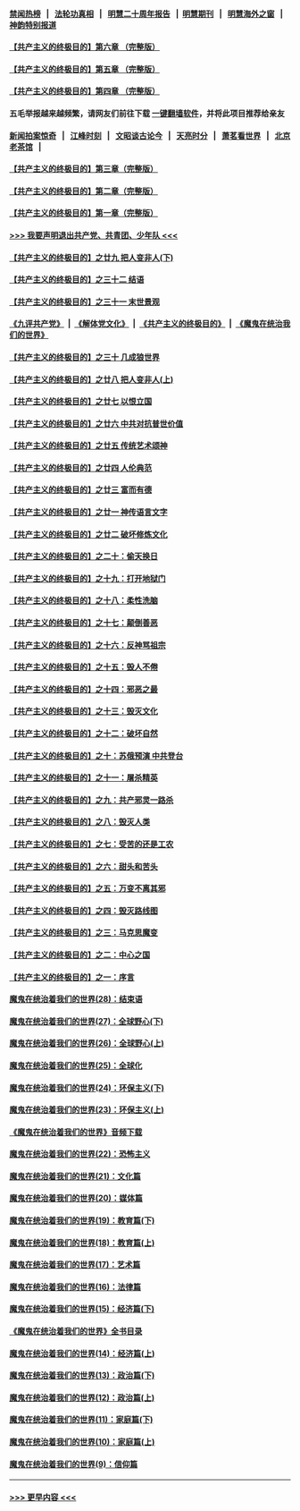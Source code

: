 #### [禁闻热榜](热点新闻.md?=0)  &nbsp;&nbsp;|&nbsp;&nbsp; [法轮功真相](https://github.com/gfw-breaker/truth/blob/master/README.md?=0) &nbsp;&nbsp;|&nbsp;&nbsp; [明慧二十周年报告](https://github.com/gfw-breaker/mh-reports/blob/master/README.md?=0) &nbsp;&nbsp;|&nbsp;&nbsp;[明慧期刊](https://github.com/gfw-breaker/mh-qikan) &nbsp;&nbsp;|&nbsp;&nbsp; [明慧海外之窗](https://github.com/gfw-breaker/mh-news/blob/master/README.md?=0) &nbsp;&nbsp;|&nbsp;&nbsp; [神韵特别报道](https://github.com/gfw-breaker/mh-news/blob/master/shenyun.md?=0)
#### [【共产主义的终极目的】第六章 （完整版）](../pages/nsc422/n11428913.md?t=03181702) 
#### [【共产主义的终极目的】第五章 （完整版）](../pages/nsc422/n11428912.md?t=03181702) 
#### [【共产主义的终极目的】第四章 （完整版）](../pages/nsc422/n11428907.md?t=03181702) 
#### 五毛举报越来越频繁，请网友们前往下载 [一键翻墙软件](https://github.com/gfw-breaker/ssr-accounts)，并将此项目推荐给亲友
#### [新闻拍案惊奇](https://github.com/gfw-breaker/banned-news/blob/master/pages/link4.md) &nbsp;&nbsp;|&nbsp;&nbsp; [江峰时刻](https://github.com/gfw-breaker/banned-news/blob/master/pages/link4.md) &nbsp;&nbsp;|&nbsp;&nbsp; [文昭谈古论今](https://github.com/gfw-breaker/banned-news/blob/master/pages/link4.md) &nbsp;&nbsp;|&nbsp;&nbsp; [天亮时分](https://github.com/gfw-breaker/banned-news/blob/master/pages/link4.md) &nbsp;&nbsp;|&nbsp;&nbsp; [萧茗看世界](https://github.com/gfw-breaker/banned-news/blob/master/pages/link4.md) &nbsp;&nbsp;|&nbsp;&nbsp; [北京老茶馆](https://github.com/gfw-breaker/banned-news/blob/master/pages/link4.md) &nbsp;&nbsp;|&nbsp;&nbsp; 
#### [【共产主义的终极目的】第三章（完整版）](../pages/nsc422/n11428848.md?t=03181702) 
#### [【共产主义的终极目的】第二章（完整版）](../pages/nsc422/n11428831.md?t=03181702) 
#### [【共产主义的终极目的】第一章（完整版）](../pages/nsc422/n11417651.md?t=03181702) 
#### [>>> 我要声明退出共产党、共青团、少年队 <<<](https://github.com/begood0513/goodnews/blob/master/quit/letter.md) 
#### [【共产主义的终极目的】之廿九 把人变非人(下)](../pages/nsc422/n11344140.md?t=03181702) 
#### [【共产主义的终极目的】之三十二 结语](../pages/nsc422/n11360535.md?t=03181702) 
#### [【共产主义的终极目的】之三十一 末世景观](../pages/nsc422/n11351129.md?t=03181702) 
#### [《九评共产党》](https://github.com/begood0513/9ping.md/blob/master/README.md) &nbsp;|&nbsp; [《解体党文化》](../../../../jtdwh.md/blob/master/README.md)  &nbsp;|&nbsp; [《共产主义的终极目的》](../../../../gczydzjmd.md/blob/master/README.md) &nbsp;|&nbsp; [《魔鬼在统治我们的世界》](../../../../mgztzwmdsj.md/blob/master/README.md) 
#### [【共产主义的终极目的】之三十 几成狼世界](../pages/nsc422/n11348280.md?t=03181702) 
#### [【共产主义的终极目的】之廿八 把人变非人(上)](../pages/nsc422/n11340492.md?t=03181702) 
#### [【共产主义的终极目的】之廿七 以恨立国](../pages/nsc422/n11336944.md?t=03181702) 
#### [【共产主义的终极目的】之廿六 中共对抗普世价值](../pages/nsc422/n11324785.md?t=03181702) 
#### [【共产主义的终极目的】之廿五 传统艺术颂神](../pages/nsc422/n11296396.md?t=03181702) 
#### [【共产主义的终极目的】之廿四 人伦典范](../pages/nsc422/n11296397.md?t=03181702) 
#### [【共产主义的终极目的】之廿三 富而有德](../pages/nsc422/n11283598.md?t=03181702) 
#### [【共产主义的终极目的】之廿一 神传语言文字](../pages/nsc422/n11263265.md?t=03181702) 
#### [【共产主义的终极目的】之廿二 破坏修炼文化](../pages/nsc422/n11245728.md?t=03181702) 
#### [【共产主义的终极目的】之二十：偷天换日](../pages/nsc422/n11238846.md?t=03181702) 
#### [【共产主义的终极目的】之十九：打开地狱门](../pages/nsc422/n11206376.md?t=03181702) 
#### [【共产主义的终极目的】之十八：柔性洗脑](../pages/nsc422/n11199994.md?t=03181702) 
#### [【共产主义的终极目的】之十七：颠倒善恶](../pages/nsc422/n11179782.md?t=03181702) 
#### [【共产主义的终极目的】之十六：反神骂祖宗](../pages/nsc422/n11166798.md?t=03181702) 
#### [【共产主义的终极目的】之十五：毁人不倦](../pages/nsc422/n11166792.md?t=03181702) 
#### [【共产主义的终极目的】之十四：邪恶之最](../pages/nsc422/n11150249.md?t=03181702) 
#### [【共产主义的终极目的】之十三：毁灭文化](../pages/nsc422/n11135227.md?t=03181702) 
#### [【共产主义的终极目的】之十二：破坏自然](../pages/nsc422/n11135214.md?t=03181702) 
#### [【共产主义的终极目的】之十：苏俄预演 中共登台](../pages/nsc422/n11118424.md?t=03181702) 
#### [【共产主义的终极目的】之十一：屠杀精英](../pages/nsc422/n11118442.md?t=03181702) 
#### [【共产主义的终极目的】之九：共产邪灵一路杀](../pages/nsc422/n11114139.md?t=03181702) 
#### [【共产主义的终极目的】之八：毁灭人类](../pages/nsc422/n11108503.md?t=03181702) 
#### [【共产主义的终极目的】之七：受苦的还是工农](../pages/nsc422/n11101809.md?t=03181702) 
#### [【共产主义的终极目的】之六：甜头和苦头](../pages/nsc422/n11096971.md?t=03181702) 
#### [【共产主义的终极目的】之五：万变不离其邪](../pages/nsc422/n11091285.md?t=03181702) 
#### [【共产主义的终极目的】之四：毁灭路线图](../pages/nsc422/n11086284.md?t=03181702) 
#### [【共产主义的终极目的】之三：马克思魔变](../pages/nsc422/n11061941.md?t=03181702) 
#### [【共产主义的终极目的】之二：中心之国](../pages/nsc422/n11047728.md?t=03181702) 
#### [【共产主义的终极目的】之一：序言](../pages/nsc422/n11086077.md?t=03181702) 
#### [魔鬼在统治着我们的世界(28)：结束语](../pages/nsc422/n10936246.md?t=03181702) 
#### [魔鬼在统治着我们的世界(27)：全球野心(下)](../pages/nsc422/n10928319.md?t=03181702) 
#### [魔鬼在统治着我们的世界(26)：全球野心(上)](../pages/nsc422/n10900318.md?t=03181702) 
#### [魔鬼在统治着我们的世界(25)：全球化](../pages/nsc422/n10788205.md?t=03181702) 
#### [魔鬼在统治着我们的世界(24)：环保主义(下)](../pages/nsc422/n10695307.md?t=03181702) 
#### [魔鬼在统治着我们的世界(23)：环保主义(上)](../pages/nsc422/n10688613.md?t=03181702) 
#### [《魔鬼在统治着我们的世界》音频下载](../pages/nsc422/n10635553.md?t=03181702) 
#### [魔鬼在统治着我们的世界(22)：恐怖主义](../pages/nsc422/n10614727.md?t=03181702) 
#### [魔鬼在统治着我们的世界(21)：文化篇](../pages/nsc422/n10597706.md?t=03181702) 
#### [魔鬼在统治着我们的世界(20)：媒体篇](../pages/nsc422/n10586579.md?t=03181702) 
#### [魔鬼在统治着我们的世界(19)：教育篇(下)](../pages/nsc422/n10564808.md?t=03181702) 
#### [魔鬼在统治着我们的世界(18)：教育篇(上)](../pages/nsc422/n10526970.md?t=03181702) 
#### [魔鬼在统治着我们的世界(17)：艺术篇](../pages/nsc422/n10499093.md?t=03181702) 
#### [魔鬼在统治着我们的世界(16)：法律篇](../pages/nsc422/n10485969.md?t=03181702) 
#### [魔鬼在统治着我们的世界(15)：经济篇(下)](../pages/nsc422/n10469975.md?t=03181702) 
#### [《魔鬼在统治着我们的世界》全书目录](../pages/nsc422/n10464261.md?t=03181702) 
#### [魔鬼在统治着我们的世界(14)：经济篇(上)](../pages/nsc422/n10457370.md?t=03181702) 
#### [魔鬼在统治着我们的世界(13)：政治篇(下)](../pages/nsc422/n10448270.md?t=03181702) 
#### [魔鬼在统治着我们的世界(12)：政治篇(上)](../pages/nsc422/n10444576.md?t=03181702) 
#### [魔鬼在统治着我们的世界(11)：家庭篇(下)](../pages/nsc422/n10440961.md?t=03181702) 
#### [魔鬼在统治着我们的世界(10)：家庭篇(上)](../pages/nsc422/n10435448.md?t=03181702) 
#### [魔鬼在统治着我们的世界(9)：信仰篇](../pages/nsc422/n10432159.md?t=03181702) 

----
#### [ >>> 更早内容 <<< ](../indexes/nsc422-earlier.md)

